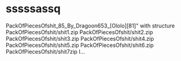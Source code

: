 # sssssassq
PackOfPiecesOfshit_85_By_Dragoon653_[Ololo][81]" with structure PackOfPiecesOfshit/shit1.zip PackOfPiecesOfshit/shit2.zip PackOfPiecesOfshit/shit3.zip PackOfPiecesOfshit/shit4.zip PackOfPiecesOfshit/shit5.zip PackOfPiecesOfshit/shit6.zip PackOfPiecesOfshit/shit7zip I...
